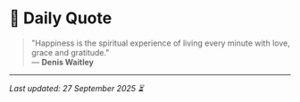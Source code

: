 # 📜 Daily Quote

> "Happiness is the spiritual experience of living every minute with love, grace and gratitude."  
> — **Denis Waitley**

---

_Last updated: 27 September 2025 ⏳_

